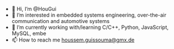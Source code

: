 - 👋 Hi, I’m @HouGui
- 👀 I’m interested in embedded systems engineering, over-the-air communication and automotive systems
- 🌱 I’m currently working with/learning C/C++, Python, JavaScript, MySQL, embe
- 📫 How to reach me houssem.guissouma@gmx.de

<!---
HouGui/HouGui is a ✨ special ✨ repository because its `README.md` (this file) appears on your GitHub profile.
You can click the Preview link to take a look at your changes.
--->
